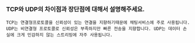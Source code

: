 ### TCP와 UDP의 차이점과 장단점에 대해서 설명해주세요.

```
TCP는 연결형프로토콜을 신뢰성이 있는 연결을 지향하기때문에 채팅서비스에 주로 사용됩니다. UDP는 비연결형 프로토콜로 신뢰성은 부족하지만 빠른 전송을 지향합니다. UDP는 데이터 손실에 크게 민감하지 않는 스트리밍에 자주 사용됩니다.
```

